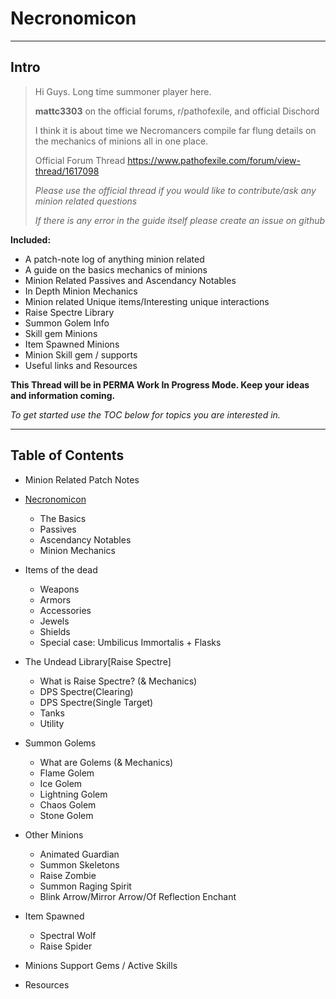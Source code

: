 # Necronomicon

---

## Intro

> Hi Guys. Long time summoner player here. 
>
> **mattc3303** on the official forums, r/pathofexile, and official Dischord
>
> I think it is about time we Necromancers compile far flung details on the mechanics of minions all in one place. 
>
> Official Forum Thread https://www.pathofexile.com/forum/view-thread/1617098
>
> *Please use the official thread if you would like to contribute/ask any minion related questions*
>
> *If there is any error in the guide itself please create an issue on github*

**Included:**

- A patch-note log of anything minion related
- A guide on the basics mechanics of minions
- Minion Related Passives and Ascendancy Notables
- In Depth Minion Mechanics
- Minion related Unique items/Interesting unique interactions
- Raise Spectre Library
- Summon Golem Info
- Skill gem Minions
- Item Spawned Minions
- Minion Skill gem / supports
- Useful links and Resources

**This Thread will be in PERMA Work In Progress Mode. Keep your ideas and information coming.**

*To get started use the TOC below for topics you are interested in.*

---

## Table of Contents

- Minion Related Patch Notes

- [Necronomicon](https://github.com/Mattc33/Necronomicon/blob/master/Necronomicon.md)

  - The Basics
  - Passives
  - Ascendancy Notables
  - Minion Mechanics

- Items of the dead

  - Weapons
  - Armors
  - Accessories
  - Jewels
  - Shields
  - Special case: Umbilicus Immortalis + Flasks

- The Undead Library[Raise Spectre]

  - What is Raise Spectre? (& Mechanics)
  - DPS Spectre(Clearing)
  - DPS Spectre(Single Target)
  - Tanks
  - Utility

- Summon Golems

  - What are Golems (& Mechanics)
  - Flame Golem
  - Ice Golem
  - Lightning Golem
  - Chaos Golem
  - Stone Golem

- Other Minions

  - Animated Guardian
  - Summon Skeletons
  - Raise Zombie
  - Summon Raging Spirit
  - Blink Arrow/Mirror Arrow/Of Reflection Enchant

- Item Spawned

  - Spectral Wolf
  - Raise Spider

- Minions Support Gems / Active Skills

- Resources

  ​

  ​
